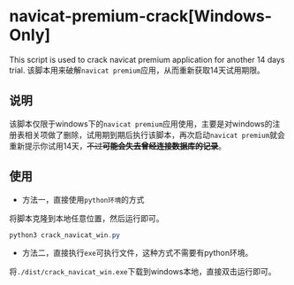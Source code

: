 # navicat-premium-crack[Windows-Only]

This script is used to crack navicat premium application for another 14 days trial.
该脚本用来破解`navicat premium`应用，从而重新获取14天试用期限。

## 说明

该脚本仅限于windows下的`navicat premium`应用使用，主要是对windows的注册表相关项做了删除，试用期到期后执行该脚本，再次启动`navicat premium`就会重新提示你试用14天，~~不过**可能会失去曾经连接数据库的记录**~~。

## 使用

* 方法一，直接使用`python环境`的方式

将脚本克隆到本地任意位置，然后运行即可。

```powershell
python3 crack_navicat_win.py
```

* 方法二，直接执行`exe`可执行文件，这种方式不需要有python环境。

将`./dist/crack_navicat_win.exe`下载到windows本地，直接双击运行即可。
